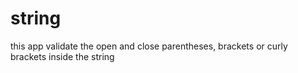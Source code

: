 # string
this app validate the open and close  parentheses, brackets or curly brackets inside the string 
